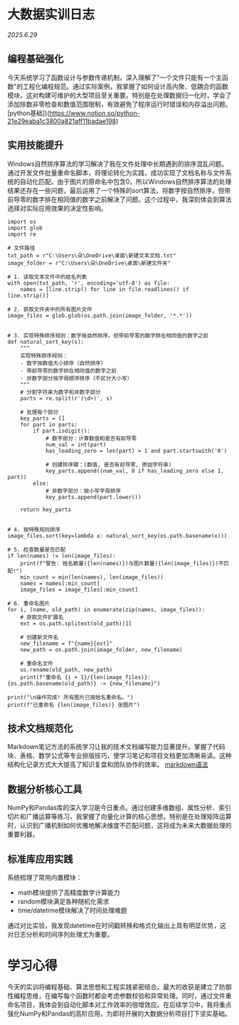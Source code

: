 # 大数据实训日志
*2025.6.29*
## 编程基础强化
今天系统学习了函数设计与参数传递机制，深入理解了"一个文件只能有一个主函数"的工程化编程规范。通过实际案例，我掌握了如何设计高内聚、低耦合的函数模块，这对构建可维护的大型项目至关重要。特别是在处理数据归一化时，学会了添加除数非零检查和数值范围限制，有效避免了程序运行时错误和内存溢出问题。
[python基础])(https://www.notion.so/python-21e29eaba1c3800a821aff11badae198)
## 实用技能提升
Windows自然排序算法的学习解决了我在文件处理中长期遇到的排序混乱问题。通过开发文件批量重命名脚本，将理论转化为实践，成功实现了文档名称与文件系统的自动化匹配。由于图片的原命名中包含0，所以Windows自然排序算法的处理结果还存在一些问题，最后运用了一个特殊的sort算法，将数字按自然排序，但带前导零的数字排在相同值的数字之前解决了问题。这个过程中，我深刻体会到算法选择对实际应用效果的决定性影响。
```
import os
import glob
import re

# 文件路径
txt_path = r"C:\Users\朵\OneDrive\桌面\新建文本文档.txt"
image_folder = r"C:\Users\朵\OneDrive\桌面\新建文件夹"

# 1. 读取文本文件中的姓名列表
with open(txt_path, 'r', encoding='utf-8') as file:
    names = [line.strip() for line in file.readlines() if line.strip()]

# 2. 获取文件夹中的所有图片文件
image_files = glob.glob(os.path.join(image_folder, '*.*'))


# 3. 实现特殊排序规则：数字按自然排序，但带前导零的数字排在相同值的数字之前
def natural_sort_key(s):
    """
    实现特殊排序规则：
    - 数字按数值大小排序（自然排序）
    - 带前导零的数字排在相同值的数字之前
    - 非数字部分按字母顺序排序（不区分大小写）
    """
    # 分割字符串为数字和非数字部分
    parts = re.split(r'(\d+)', s)

    # 处理每个部分
    key_parts = []
    for part in parts:
        if part.isdigit():
            # 数字部分：计算数值和是否有前导零
            num_val = int(part)
            has_leading_zero = len(part) > 1 and part.startswith('0')

            # 创建排序键：(数值, 是否有前导零, 原始字符串)
            key_parts.append((num_val, 0 if has_leading_zero else 1, part))
        else:
            # 非数字部分：按小写字母排序
            key_parts.append(part.lower())

    return key_parts


# 4. 按特殊规则排序
image_files.sort(key=lambda x: natural_sort_key(os.path.basename(x)))

# 5. 检查数量是否匹配
if len(names) != len(image_files):
    print(f"警告: 姓名数量({len(names)})与图片数量({len(image_files)})不匹配!")
    min_count = min(len(names), len(image_files))
    names = names[:min_count]
    image_files = image_files[:min_count]

# 6. 重命名图片
for i, (name, old_path) in enumerate(zip(names, image_files)):
    # 获取文件扩展名
    ext = os.path.splitext(old_path)[1]

    # 创建新文件名
    new_filename = f"{name}{ext}"
    new_path = os.path.join(image_folder, new_filename)

    # 重命名文件
    os.rename(old_path, new_path)
    print(f"重命名 {i + 1}/{len(image_files)}: {os.path.basename(old_path)} -> {new_filename}")

print("\n操作完成! 所有图片已按姓名重命名。")
print(f"已重命名 {len(image_files)} 张图片")
```
## 技术文档规范化
Markdown笔记方法的系统学习让我的技术文档编写能力显著提升。掌握了代码块、表格、数学公式等专业排版技巧，使学习笔记和项目文档更加清晰易读。这种结构化记录方式大大提高了知识复盘和团队协作的效率。
[markdown语法](https://www.notion.so/markdown-21f29eaba1c380738a66c2455fd34e48)

## 数据分析核心工具
NumPy和Pandas库的深入学习是今日重点。通过创建多维数组、属性分析、索引切片和广播运算等练习，我掌握了向量化计算的核心思想。特别是在处理矩阵运算时，认识到广播机制如何优雅地解决维度不匹配问题，这将成为未来大数据处理的重要利器。

## 标准库应用实践
系统梳理了常用内置模块：
- math模块提供了高精度数学计算能力
- random模块满足各种随机化需求
- time/datetime模块解决了时间处理难题

通过对比实验，我发现datetime在时间戳转换和格式化输出上具有明显优势，这对日志分析和时间序列处理尤为重要。

# 学习心得
今天的实训将编程基础、算法思想和工程实践紧密结合。最大的收获是建立了防御性编程思维，在编写每个函数时都会考虑参数校验和异常处理。同时，通过文件重命名项目，我体会到自动化脚本对工作效率的倍增效应。在后续学习中，我将重点强化NumPy和Pandas的高阶应用，为即将开展的大数据分析项目打下坚实基础。
